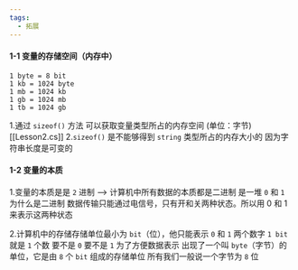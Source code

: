 ```yaml
---
tags:
  - 拓展
---
```

#### 1-1 变量的存储空间（内存中）

	1 byte = 8 bit
	1 kb = 1024 byte
	1 mb = 1024 kb
	1 gb = 1024 mb
	1 tb = 1024 gb

 1.通过 `sizeof()` 方法 可以获取变量类型所占的内存空间 (单位：字节)  [[Lesson2.cs]]
 2.`sizeof()` 是不能够得到 `string` 类型所占的内存大小的
	 因为字符串长度是可变的

#### 1-2 变量的本质

1.变量的本质是是 `2` 进制 --> 计算机中所有数据的本质都是二进制 是一堆 `0` 和 `1`
	为什么是二进制
	数据传输只能通过电信号，只有开和关两种状态。所以用 0 和 1 来表示这两种状态

2.计算机中的存储存储单位最小为 `bit`（位），他只能表示 `0` 和 `1` 两个数字
	`1 bit` 就是 `1` 个数 要不是 `0` 要不是 `1`
	为了方便数据表示
	 出现了一个叫 `byte`（字节）的单位，它是由 `8` 个 `bit` 组成的存储单位
	 所有我们一般说一个字节为 `8` 位

